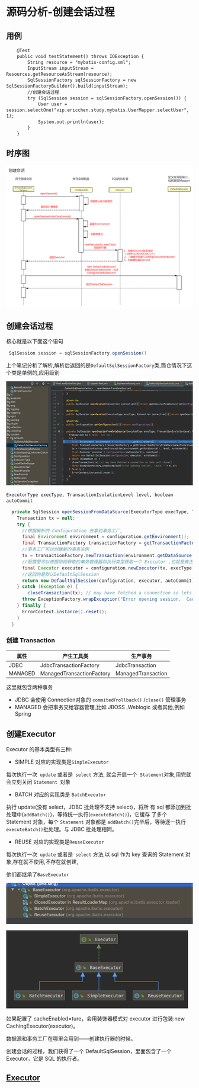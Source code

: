 # 源码分析-创建会话过程

## 用例

```
    @Test
    public void testStatement() throws IOException {
        String resource = "mybatis-config.xml";
        InputStream inputStream = Resources.getResourceAsStream(resource);
        SqlSessionFactory sqlSessionFactory = new SqlSessionFactoryBuilder().build(inputStream);
        //创建会话过程
        try (SqlSession session = sqlSessionFactory.openSession()) {
            User user = session.selectOne("vip.ericchen.study.mybatis.UserMapper.selectUser", 1);
            System.out.println(user);
        }
    }
```

## 时序图

![image-20200222202929112](assets/image-20200222202929112.png)

## 创建会话过程

核心就是以下面这个语句

```java
 SqlSession session = sqlSessionFactory.openSession()
```

上个笔记分析了解析,解析后返回的是`DefaultSqlSessionFactory`类,筒仓情况下这个类是单例的,应用级别

![image-20200222193750189](assets/image-20200222193750189.png)

```
ExecutorType execType, TransactionIsolationLevel level, boolean autoCommit
```

```java
  private SqlSession openSessionFromDataSource(ExecutorType execType, TransactionIsolationLevel level, boolean autoCommit) {
    Transaction tx = null;
    try {
      //根据解析的 Configuration 去拿到事务工厂,
      final Environment environment = configuration.getEnvironment();
      final TransactionFactory transactionFactory = getTransactionFactoryFromEnvironment(environment);
      //事务工厂可以创建新的事务实例
      tx = transactionFactory.newTransaction(environment.getDataSource(), level, autoCommit);
      //配置里可以根据刚刚获取的事务管理器和执行类型获取一个 Executor ,也就是真正的 SQL执行器
      final Executor executor = configuration.newExecutor(tx, execType);
      //返回的是默认DefaultSqlSession
      return new DefaultSqlSession(configuration, executor, autoCommit);
    } catch (Exception e) {
      	closeTransaction(tx); // may have fetched a connection so lets call close()
      throw ExceptionFactory.wrapException("Error opening session.  Cause: " + e, e);
    } finally {
      ErrorContext.instance().reset();
    }
  }
```

### 创建 Transaction

| 属性    | 产生工具类                | 生产事务           |
| ------- | ------------------------- | ------------------ |
| JDBC    | JdbcTransactionFactory    | JdbcTransaction    |
| MANAGED | ManagedTransactionFactory | ManagedTransaction |

这里就包含两种事务

- JDBC 会使用 Connection对象的 `commited`/`rollback()` /`close()` 管理事务
- MANAGED 会把事务交给容器管理,比如 JBOSS ,Weblogic 或者其他,例如 Spring

## 创建Executor

Executor 的基本类型有三种:



- SIMPLE 对应的实现类是`SimpleExecutor`

每次执行一次` update` 或者是` select` 方法, 就会开启一个` Statement`对象,用完就会立刻关闭 `Statement `对象

- BATCH 对应的实现类是 `BatchExecutor`

执行 update(没有 select，JDBC 批处理不支持 select)，将所 有 sql 都添加到批处理中(`addBatch()`)，等待统一执行(`executeBatch()`)，它缓存 了多个 Statement 对象，每个 `Statement` 对象都是 `addBatch()`完毕后，等待逐一执行 `executeBatch()`批处理。与 JDBC 批处理相同。

- REUSE 对应的实现类是`ReuseExecutor`

每次执行一次` update` 或者是` select` 方法,以 sql 作为 key 查询的 Statement 对象,存在就不使用,不存在就创建,

他们都继承了`BaseExecutor`

![image-20200222194815422](assets/image-20200222194815422.png)

![image-20200222194953045](assets/image-20200222194953045.png)



如果配置了 cacheEnabled=ture，会用装饰器模式对 executor 进行包装:new CachingExecutor(executor)。

数据源和事务工厂在哪里会用到——创建执行器的时候。

创建会话的过程，我们获得了一个 DefaultSqlSession，里面包含了一个 Executor，它是 SQL 的执行者。

##  [Executor](16-executor.md) 